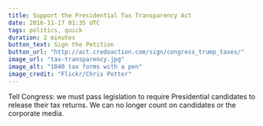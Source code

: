 ```yaml
---
title: Support the Presidential Tax Transparency Act
date: 2016-11-17 01:35 UTC
tags: politics, quick
duration: 2 minutes
button_text: Sign the Petition
button_url: "http://act.credoaction.com/sign/congress_trump_taxes/"
image_url: "tax-transparency.jpg"
image_alt: "1040 tax forms with a pen"
image_credit: "Flickr/Chris Potter"
---
```


Tell Congress: we must pass legislation to require Presidential candidates to
release their tax returns. We can no longer count on candidates or the corporate
media.
